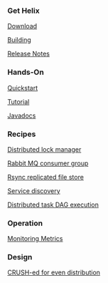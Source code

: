 <!---
Licensed to the Apache Software Foundation (ASF) under one
or more contributor license agreements.  See the NOTICE file
distributed with this work for additional information
regarding copyright ownership.  The ASF licenses this file
to you under the Apache License, Version 2.0 (the
"License"); you may not use this file except in compliance
with the License.  You may obtain a copy of the License at

  http://www.apache.org/licenses/LICENSE-2.0

Unless required by applicable law or agreed to in writing,
software distributed under the License is distributed on an
"AS IS" BASIS, WITHOUT WARRANTIES OR CONDITIONS OF ANY
KIND, either express or implied.  See the License for the
specific language governing permissions and limitations
under the License.
-->

<head>
  <title>Helix 1.0.3 Documentation</title>
</head>

### Get Helix

[Download](./download.html)

[Building](./Building.html)

[Release Notes](./releasenotes/release-1.0.3.html)

### Hands-On

[Quickstart](./Quickstart.html)

[Tutorial](./Tutorial.html)

[Javadocs](http://helix.apache.org/javadocs/1.0.3/index.html)

### Recipes

[Distributed lock manager](./recipes/lock_manager.html)

[Rabbit MQ consumer group](./recipes/rabbitmq_consumer_group.html)

[Rsync replicated file store](./recipes/rsync_replicated_file_store.html)

[Service discovery](./recipes/service_discovery.html)

[Distributed task DAG execution](./recipes/task_dag_execution.html)

### Operation

[Monitoring Metrics](./Metrics.html)

### Design

[CRUSH-ed for even distribution](./design_crushed.html)
